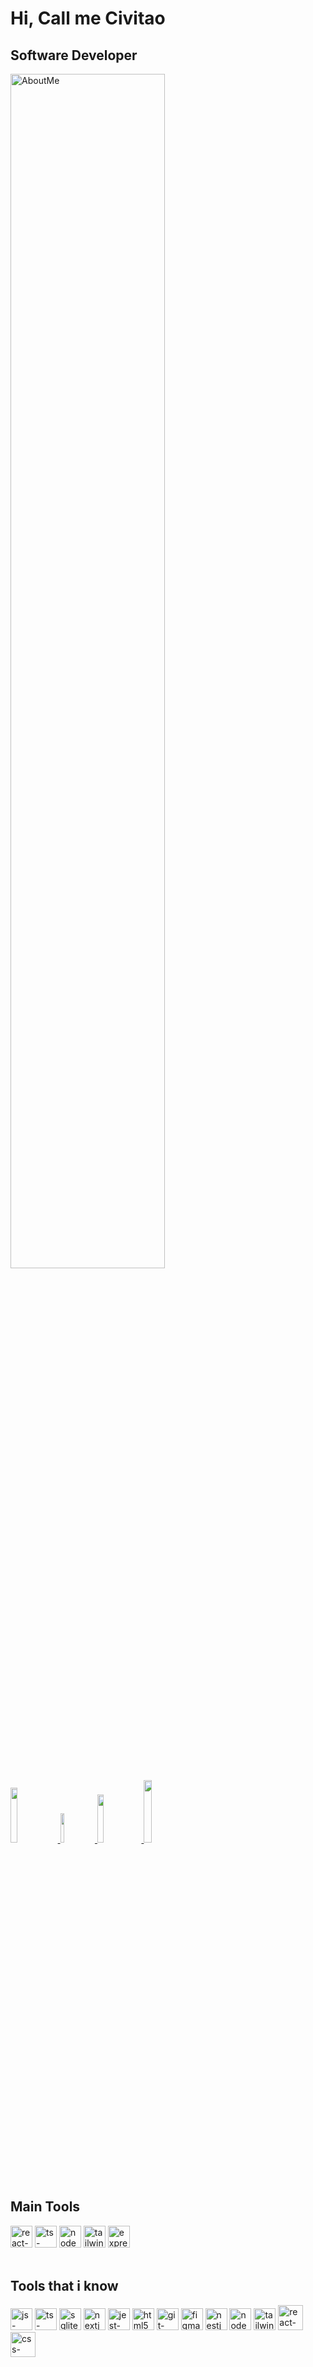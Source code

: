 # Hi, Call me Civitao
## Software Developer
<div>
  <a href="https://github.com/civitao" target=blank>
    <img src="https://github-readme-stats.vercel.app/api?username=civitao&show_icons=true&theme=dark"
         alt="AboutMe"
         width=70% />
  </a> 
</div>

 <div>
   <a href="https://linkedin.com/in/vitor-marques-dev" target=blank_>
   	<img src="https://img.shields.io/badge/LinkedIn-0077B5?style=for-the-badge&logo=linkedin&logoColor=white" width=15%/>
   </a>
   <a href="mailto:civitao011@gmail.com" target=blank_>
    <img src="https://img.shields.io/badge/Gmail-D14836?style=for-the-badge&logo=gmail&logoColor=white" width=11% />         	   
  </a> 
   <a href="https://discord./civitao#6524" target=blank_> 
    <img src="https://img.shields.io/badge/Discord-7289DA?style=for-the-badge&logo=discord&logoColor=white"  width=14%/>         	   
  </a> 
   <a href="https://instagram.com/devvitao" target=blank_>
    <img src="https://img.shields.io/badge/Instagram-E4405F?style=for-the-badge&logo=instagram&logoColor=white" width=16% />         	 
  </a> 
  </div>
  <br>

## Main Tools
<div>   
   <img src="https://cdn.jsdelivr.net/gh/devicons/devicon/icons/react/react-original.svg" 
        height=35 
        width=35
        alt="react-icon"
      />
       <img src="https://cdn.jsdelivr.net/gh/devicons/devicon/icons/typescript/typescript-plain.svg" 
       height=35 
       width=35 
       alt="ts-icon" 
     />
       <img src="https://cdn.jsdelivr.net/gh/devicons/devicon/icons/nodejs/nodejs-original.svg" 
         height=35
         width=35
         alt="node-icon"
       /> 
     <img src="https://cdn.jsdelivr.net/gh/devicons/devicon/icons/tailwindcss/tailwindcss-plain.svg" 
       height=35 
       width=35 
       alt="tailwind-icon" 
     />
     <img src="https://cdn.jsdelivr.net/gh/devicons/devicon/icons/express/express-original.svg" 
       height=35 
       width=35 
       alt="express-icon" 
     />
</div>
<br>

## Tools that i know
 <div>
  <img src="https://cdn.jsdelivr.net/gh/devicons/devicon/icons/javascript/javascript-original.svg" 
       height=35 
       width=35
       alt="js-icon"
       />
  <img src="https://cdn.jsdelivr.net/gh/devicons/devicon/icons/typescript/typescript-plain.svg" 
       height=35 
       width=35 
       alt="ts-icon" 
     /> 
     <img src="https://cdn.jsdelivr.net/gh/devicons/devicon/icons/sqlite/sqlite-original.svg" 
       height=35 
       width=35 
       alt="sqlite-icon" 
     /> 
      <img src="https://cdn.jsdelivr.net/gh/devicons/devicon/icons/nextjs/nextjs-original-wordmark.svg"
       height=35 
       width=35 
       alt="nextjs-icon" 
     /> 
     <img src="https://cdn.jsdelivr.net/gh/devicons/devicon/icons/jest/jest-plain.svg" 
       height=35 
       width=35 
       alt="jest-icon" 
     /> 
      <img src="https://cdn.jsdelivr.net/gh/devicons/devicon/icons/html5/html5-original.svg"
       height=35 
       width=35 
       alt="html5" 
     /> 
    <img src="https://cdn.jsdelivr.net/gh/devicons/devicon/icons/git/git-original.svg" 
       height=35 
       width=35 
       alt="git-icon" 
     /> 
    <img src="https://cdn.jsdelivr.net/gh/devicons/devicon/icons/figma/figma-original.svg"
         height=35 
         width=35 
         alt="figma-icon" 
      />   
    <img src="https://cdn.jsdelivr.net/gh/devicons/devicon/icons/nestjs/nestjs-plain.svg"
         height=35 
         width=35 
         alt="nestjs-icon" 
       />      
           <img src="https://cdn.jsdelivr.net/gh/devicons/devicon/icons/nodejs/nodejs-original.svg" 
         height=35
         width=35
         alt="node-icon"
       /> 
     <img src="https://cdn.jsdelivr.net/gh/devicons/devicon/icons/tailwindcss/tailwindcss-plain.svg" 
         height=35 
         width=35 
         alt="tailwind-icon"
       />
     <img src="https://cdn.jsdelivr.net/gh/devicons/devicon/icons/react/react-original.svg" 
          height=40 
          width=40
          alt="react-icon"
        />
     <img src="https://cdn.jsdelivr.net/gh/devicons/devicon/icons/css3/css3-original-wordmark.svg" 
          height=40 
          width=40
          alt="css-icon"
        />
 </div>
 
                             
